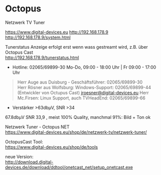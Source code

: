 # Octopus

Netzwerk TV Tuner

https://www.digital-devices.eu
http://192.168.178.9
http://192.168.178.9/system.html

Tunerstatus Anzeige erfolgt erst wenn wass gestreamt wird, z.B. über Octopus Cast  
http://192.168.178.9/tunerstatus.html

* Hotline: 02065/69899-30 Mo-Do, 09:00 - 18:00 Uhr | Fr 09:00 - 17:00 Uhr

> Herr Auge aus Duisburg - Geschäftsführer: 02065/69899-30  
> Herr Rösner aus Wolfsburg: Windows-Support: 02065/69899-44  (Entwickler von Octupus Cast) jroesner@digital-devices.eu
> Herr Mc.Firsen: Linux Support, auch TVHeadEnd: 02065/69899-66  

* Verstärker >63dbµV, SNR >34

67.8dbµV SNR 33,9 , meist 100% Quality, manchmal 91%: Bild + Ton ok

Netzwerk Tuner - Octopus NET  
https://www.digital-devices.eu/shop/de/netzwerk-tv/netzwerk-tuner/

OctopusCast Tool:  
https://www.digital-devices.eu/shop/de/tools

neue Version:  
http://download.digital-devices.de/download/ddtool/onetcast_net/setup_onetcast.exe